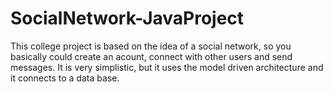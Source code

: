 # SocialNetwork-JavaProject
This college project is based on the idea of a social network, so you basically could create an acount, connect with other users and send messages. It is very simplistic, but it uses the model driven architecture and it connects to a data base.

